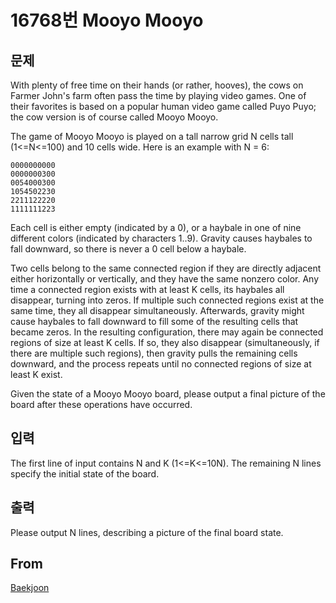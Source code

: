 # 16768번 Mooyo Mooyo

## 문제

With plenty of free time on their hands (or rather, hooves), the cows on Farmer John's farm often pass the time by playing video games. One of their favorites is based on a popular human video game called Puyo Puyo; the cow version is of course called Mooyo Mooyo.

The game of Mooyo Mooyo is played on a tall narrow grid N cells tall (1<=N<=100) and 10 cells wide. Here is an example with N = 6:

```
0000000000
0000000300
0054000300
1054502230
2211122220
1111111223
```

Each cell is either empty (indicated by a 0), or a haybale in one of nine different colors (indicated by characters 1..9). Gravity causes haybales to fall downward, so there is never a 0 cell below a haybale.

Two cells belong to the same connected region if they are directly adjacent either horizontally or vertically, and they have the same nonzero color. Any time a connected region exists with at least K cells, its haybales all disappear, turning into zeros. If multiple such connected regions exist at the same time, they all disappear simultaneously. Afterwards, gravity might cause haybales to fall downward to fill some of the resulting cells that became zeros. In the resulting configuration, there may again be connected regions of size at least K cells. If so, they also disappear (simultaneously, if there are multiple such regions), then gravity pulls the remaining cells downward, and the process repeats until no connected regions of size at least K exist.

Given the state of a Mooyo Mooyo board, please output a final picture of the board after these operations have occurred.

## 입력

The first line of input contains N and K (1<=K<=10N). The remaining N lines specify the initial state of the board.

## 출력

Please output N lines, describing a picture of the final board state.

## From

[Baekjoon](https://www.acmicpc.net/problem/16768)
